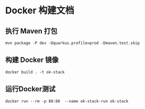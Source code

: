 # Docker 构建文档

## 执行 Maven 打包
    mvn package -P dev -Dquarkus.profile=prod -Dmaven.test.skip

## 构建 Docker 镜像
    docker build . -t ok-stack

## 运行Docker测试
    docker run --rm -p 80:80  --name ok-stack-run ok-stack